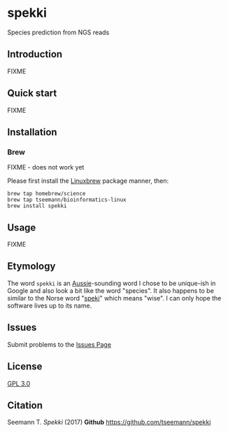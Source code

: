 # spekki
Species prediction from NGS reads

## Introduction

FIXME

## Quick start

FIXME

## Installation

### Brew

FIXME - does not work yet

Please first install the [Linuxbrew](https://github.com/Homebrew/linuxbrew) package manner, then:

    brew tap homebrew/science
    brew tap tseemann/bioinformatics-linux
    brew install spekki

## Usage

FIXME

## Etymology

The word `spekki` is an [Aussie](https://en.wikipedia.org/wiki/Aussie)-sounding 
word I chose to be unique-ish in
Google and also look a bit like the word "species". It also happens to be
similar to the Norse word "[speki](https://en.wiktionary.org/wiki/speki)" 
which means "wise". I can only hope the software lives up to its name.

## Issues

Submit problems to the [Issues Page](https://github.com/tseemann/spekki/issues)

## License

[GPL 3.0](https://raw.githubusercontent.com/tseemann/spekki/master/LICENSE)

## Citation

Seemann T. *Spekki* (2017)  **Github** https://github.com/tseemann/spekki
